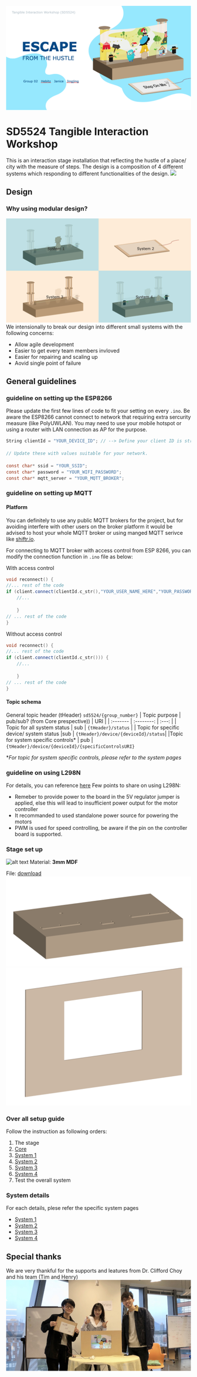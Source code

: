 ![](./resources/cover.png)
# SD5524 Tangible Interaction Workshop
This is an interaction stage installation that reflecting the hustle of a place/ city with the measure of steps. The design is a composition of 4 different systems which responding to different functionalities of the design.
![](./resources/collage1.jpeg)


## Design
### Why using modular design?
![](./resources/modular.png)
We intensionally to break our design into different small systems with the following concerns:
- Allow agile development
- Easier to get every team members invloved
- Easier for repairing and scaling up
- Aovid single point of failure

## General guidelines
### guideline on setting up the ESP8266
Please update the first few lines of code to fit your setting on every `.ino`.
Be aware the ESP8266 cannot connect to network that requiring extra sercurity measure (like PolyUWLAN). You may need to use your mobile hotspot or using a router with LAN connection as AP for the purpose.
```C
String clientId = "YOUR_DEVICE_ID"; // --> Define your client ID is string, be aware NOT to have duplicated ID

// Update these with values suitable for your network.

const char* ssid = "YOUR_SSID";
const char* password = "YOUR_WIFI_PASSWORD";
const char* mqtt_server = "YOUR_MQTT_BROKER";
```
### guideline on setting up MQTT
#### Platform
You can definitely to use any public MQTT brokers for the project, but for avoiding interfere with other users on the broker platform it would be advised to host your whole MQTT broker or using manged MQTT serivce like [shiftr.io](shiftr.io). 

For connecting to MQTT broker with access control from ESP 8266, you can modify the connection function in `.ino` file as below:

With access control
```C++
void reconnect() {
//... rest of the code
if (client.connect(clientId.c_str(),"YOUR_USER_NAME_HERE","YOUR_PASSWORD_HERE")) {
    //...

    }
// ... rest of the code
}
```

Without access control
```C++
void reconnect() {
//... rest of the code
if (client.connect(clientId.c_str())) {
    //...

    }
// ... rest of the code
}
```
#### Topic schema
General topic header (tHeader) `sd5524/{group_number}`
| Topic purpose | pub/sub? (from Core prespective)) | URI |
| :------- | :--------: | :---: |
|  Topic for all system status | sub | `{tHeader}/status` |
| Topic for specific device/ system status |sub | `{tHeader}/device/{deviceId}/status`|
|Topic for system specific controls* | pub | `{tHeader}/device/{deviceId}/{specificControlsURI}`

**For topic for system specific controls, please refer to the system pages*

### guideline on using L298N

For details, you can reference [here](https://howtomechatronics.com/tutorials/arduino/arduino-dc-motor-control-tutorial-l298n-pwm-h-bridge/)
Few points to share on using L298N:
- Remeber to provide power to the board in the 5V regulator jumper is applied, else this will lead to insufficient power output for the motor controller
- It recommanded to used standalone power source for powering the motors
- PWM is used for speed controlling, be aware if the pin on the controller board is supported.
### Stage set up
![alt text](./resources/laser-cut.jpg "Stage Laser cut schematic")
Material: **3mm MDF**

File: [download](./resources/Stage&Characters.ai)
![](./resources/install1.png)
![](./resources/install2.png)

### Over all setup guide
Follow the instruction as following orders:

1. The stage
2. [Core](./core/readme.md)
3. [System 1](./system1_character/readme.md)
4. [System 2](./system2_input/readme.md)
5. [System 3](./system3_backdrop/readme.md)
6. [System 4](./system4_supporting/readme.md)
7. Test the overall system


### System details
For each details, plese refer the specific system pages
- [System 1](./system1_character/readme.md)
- [System 2](./system2_input/readme.md)
- [System 3](./system3_backdrop/readme.md)
- [System 4](./system4_supporting/readme.md)

## Special thanks
We are very thankful for the supports and leatures from Dr. Clifford Choy and his team (Tim and Henry)
![](./resources/team.jpg)

